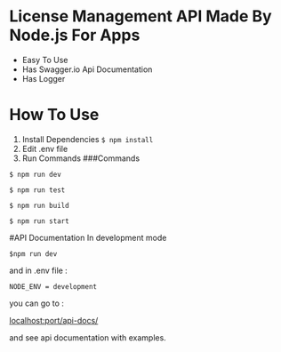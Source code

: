 # License Management API Made By Node.js For Apps

- Easy To Use
- Has Swagger.io Api Documentation
- Has Logger

# How To Use
1. Install Dependencies `$ npm install`
2. Edit .env file
3.  Run Commands
###Commands

`$ npm run dev `

`$ npm run test `

`$ npm run build `

`$ npm run start `



#API Documentation
In development mode 

`$npm run dev` 

and in .env file :

    NODE_ENV = development 

you can go to :

[localhost:port/api-docs/](#)

and see api documentation with examples.
